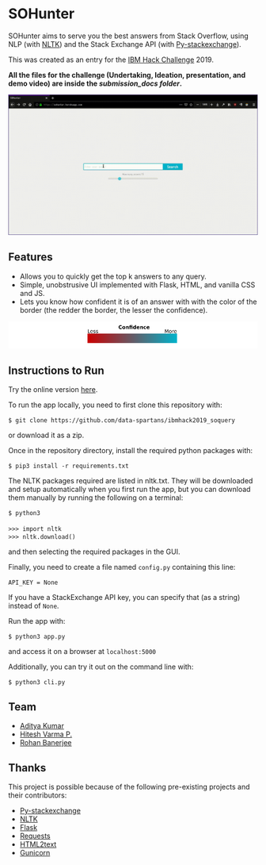 # SOHunter

SOHunter aims to serve you the best answers from Stack Overflow, using NLP (with [NLTK](http://www.nltk.org/)) and the Stack Exchange API (with [Py-stackexchange](https://github.com/lucjon/Py-StackExchange)).

This was created as an entry for the [IBM Hack Challenge](https://www.ibm.com/in-en/university/academia-programs/events/ibm-hack-challenge/?parent=events) 2019.

**All the files for the challenge (Undertaking, Ideation, presentation, and demo video) are inside the _submission\_docs folder_.**

![demo](demo.gif)

## Features

* Allows you to quickly get the top k answers to any query.
* Simple, unobstrusive UI implemented with Flask, HTML, and vanilla CSS and JS.
* Lets you know how confident it is of an answer with with the color of the border (the redder the border, the lesser the confidence).

![confidence -> colors](confidence.png)

## Instructions to Run

Try the online version [here](https://sohunter.herokuapp.com).

To run the app locally, you need to first clone this repository with:

    $ git clone https://github.com/data-spartans/ibmhack2019_soquery

or download it as a zip.

Once in the repository directory, install the required python packages with:

    $ pip3 install -r requirements.txt

The NLTK packages required are listed in nltk.txt. They will be downloaded and setup automatically when you first run the app, but you can download them manually by running the following on a terminal:

    $ python3
    
    >>> import nltk
    >>> nltk.download()

and then selecting the required packages in the GUI.

Finally, you need to create a file named `config.py` containing this line:
    
    API_KEY = None

If you have a StackExchange API key, you can specify that (as a string) instead of `None`. 

Run the app with:

    $ python3 app.py

and access it on a browser at `localhost:5000`

Additionally, you can try it out on the command line with:

    $ python3 cli.py

## Team

* [Aditya Kumar](https://github.com/coderford)
* [Hitesh Varma P.](https://github.com/HiteshVarma007)
* [Rohan Banerjee](https://github.com/Rohan-Banerjee)

## Thanks

This project is possible because of the following pre-existing projects and their contributors:

* [Py-stackexchange](https://github.com/lucjon/Py-StackExchange)
* [NLTK](http://www.nltk.org/)
* [Flask](https://palletsprojects.com/p/flask/)
* [Requests](https://2.python-requests.org/en/master/)
* [HTML2text](https://github.com/Alir3z4/html2text/)
* [Gunicorn](https://gunicorn.org/)
